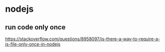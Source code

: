 nodejs
===

run code only once
---

<https://stackoverflow.com/questions/8958097/is-there-a-way-to-require-a-js-file-only-once-in-nodejs>
